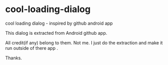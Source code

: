 cool-loading-dialog
===================

cool loading dialog - inspired by github android app


This dialog is extracted from Android github app.

All credit(if any) belong to them. Not me. I just do the extraction and make it run 
outside of there app . 


Thanks. 
